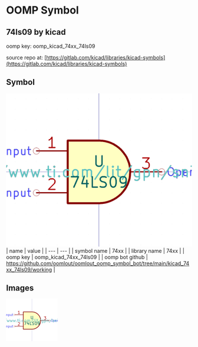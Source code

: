 # OOMP Symbol  
## 74ls09  by kicad  
  
oomp key: oomp_kicad_74xx_74ls09  
  
source repo at: [https://gitlab.com/kicad/libraries/kicad-symbols](https://gitlab.com/kicad/libraries/kicad-symbols)  
## Symbol  
  
[![working.png](working_600.png)](working.png)  
| name | value | 
| --- | --- | 
| symbol name | 74xx | 
| library name | 74xx | 
| oomp key | oomp_kicad_74xx_74ls09 | 
| oomp bot github | https://github.com/oomlout/oomlout_oomp_symbol_bot/tree/main/kicad_74xx_74ls09/working | 
## Images  
  
[![working.png](working_140.png)](working.png)  
